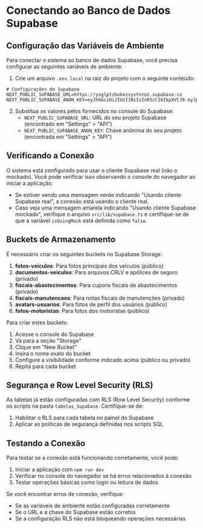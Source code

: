 # Conectando ao Banco de Dados Supabase

## Configuração das Variáveis de Ambiente

Para conectar o sistema ao banco de dados Supabase, você precisa configurar as seguintes variáveis de ambiente:

1. Crie um arquivo `.env.local` na raiz do projeto com o seguinte conteúdo:

```
# Configurações do Supabase
NEXT_PUBLIC_SUPABASE_URL=https://ysglptzbokezzyvtnroz.supabase.co
NEXT_PUBLIC_SUPABASE_ANON_KEY=eyJhbGciOiJIUzI1NiIsInR5cCI6IkpXVCJ9.eyJpc3MiOiJzdXBhYmFzZSIsInJlZiI6InlzZ2xwdHpib2tlenp5dnRucm96Iiwicm9sZSI6ImFub24iLCJpYXQiOjE3NDcwNjU1MDgsImV4cCI6MjA2MjY0MTUwOH0.hJwoOKggtE4xwpZZGWZuBK8LU88a2jR1CvZEr82GaXI
```

2. Substitua os valores pelos fornecidos no console do Supabase:
   - `NEXT_PUBLIC_SUPABASE_URL`: URL do seu projeto Supabase (encontrado em "Settings" > "API")
   - `NEXT_PUBLIC_SUPABASE_ANON_KEY`: Chave anônima do seu projeto (encontrada em "Settings" > "API")

## Verificando a Conexão

O sistema está configurado para usar o cliente Supabase real (não o mockado). Você pode verificar isso observando o console do navegador ao iniciar a aplicação:

- Se estiver vendo uma mensagem verde indicando "Usando cliente Supabase real", a conexão está usando o cliente real.
- Caso veja uma mensagem amarela indicando "Usando cliente Supabase mockado", verifique o arquivo `src/lib/supabase.ts` e certifique-se de que a variável `isUsingMock` está definida como `false`.

## Buckets de Armazenamento

É necessário criar os seguintes buckets no Supabase Storage:

1. **fotos-veiculos**: Para fotos principais dos veículos (público)
2. **documentos-veiculos**: Para arquivos CRLV e apólices de seguro (privado)
3. **fiscais-abastecimentos**: Para cupons fiscais de abastecimentos (privado)
4. **fiscais-manutencoes**: Para notas fiscais de manutenções (privado)
5. **avatars-usuarios**: Para fotos de perfil dos usuários (público)
6. **fotos-motoristas**: Para fotos dos motoristas (público)

Para criar estes buckets:
1. Acesse o console do Supabase
2. Vá para a seção "Storage"
3. Clique em "New Bucket"
4. Insira o nome exato do bucket
5. Configure a visibilidade conforme indicado acima (público ou privado)
6. Repita para cada bucket

## Segurança e Row Level Security (RLS)

As tabelas já estão configuradas com RLS (Row Level Security) conforme os scripts na pasta `tabelas_Supabase`. Certifique-se de:

1. Habilitar o RLS para cada tabela no painel do Supabase
2. Aplicar as políticas de segurança definidas nos scripts SQL

## Testando a Conexão

Para testar se a conexão está funcionando corretamente, você pode:

1. Iniciar a aplicação com `npm run dev`
2. Verificar no console do navegador se há erros relacionados à conexão
3. Testar operações básicas como login ou leitura de dados

Se você encontrar erros de conexão, verifique:
- Se as variáveis de ambiente estão configuradas corretamente
- Se o URL e a chave do Supabase estão corretos
- Se a configuração RLS não está bloqueando operações necessárias 
